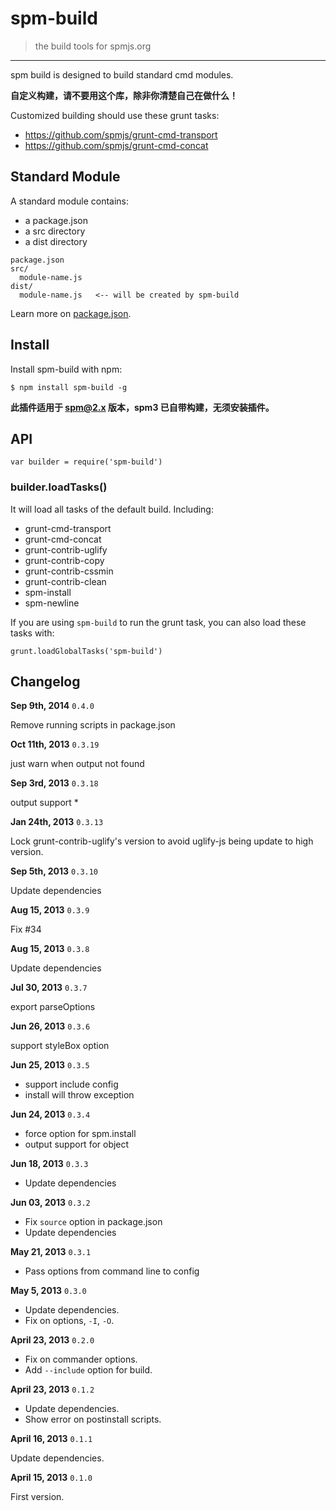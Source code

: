 # spm-build

> the build tools for spmjs.org

-----

spm build is designed to build standard cmd modules.

**自定义构建，请不要用这个库，除非你清楚自己在做什么！**

Customized building should use these grunt tasks:

- https://github.com/spmjs/grunt-cmd-transport
- https://github.com/spmjs/grunt-cmd-concat

## Standard Module

A standard module contains:

- a package.json
- a src directory
- a dist directory

```
package.json
src/
  module-name.js
dist/
  module-name.js   <-- will be created by spm-build
```

Learn more on [package.json](http://docs.spmjs.org/en/package).


## Install

Install spm-build with npm:

    $ npm install spm-build -g


**此插件适用于 [spm@2.x](https://github.com/spmjs/spm/tree/2.x) 版本，spm3 已自带构建，无须安装插件。**

## API

```
var builder = require('spm-build')
```

### builder.loadTasks()

It will load all tasks of the default build. Including:

- grunt-cmd-transport
- grunt-cmd-concat
- grunt-contrib-uglify
- grunt-contrib-copy
- grunt-contrib-cssmin
- grunt-contrib-clean
- spm-install
- spm-newline

If you are using `spm-build` to run the grunt task, you can also load these tasks with:

    grunt.loadGlobalTasks('spm-build')


## Changelog

**Sep 9th, 2014** `0.4.0`

Remove running scripts in package.json

**Oct 11th, 2013** `0.3.19`

just warn when output not found

**Sep 3rd, 2013** `0.3.18`

output support *

**Jan 24th, 2013** `0.3.13`

Lock grunt-contrib-uglify's version to avoid uglify-js being update to high version.

**Sep 5th, 2013** `0.3.10`

Update dependencies

**Aug 15, 2013** `0.3.9`

Fix #34

**Aug 15, 2013** `0.3.8`

Update dependencies

**Jul 30, 2013** `0.3.7`

export parseOptions

**Jun 26, 2013** `0.3.6`

support styleBox option

**Jun 25, 2013** `0.3.5`

- support include config
- install will throw exception

**Jun 24, 2013** `0.3.4`

- force option for spm.install
- output support for object

**Jun 18, 2013** `0.3.3`

- Update dependencies

**Jun 03, 2013** `0.3.2`

- Fix `source` option in package.json
- Update dependencies

**May 21, 2013** `0.3.1`

- Pass options from command line to config

**May 5, 2013** `0.3.0`

- Update dependencies.
- Fix on options, `-I`, `-O`.

**April 23, 2013** `0.2.0`

- Fix on commander options.
- Add `--include` option for build.

**April 23, 2013** `0.1.2`

- Update dependencies.
- Show error on postinstall scripts.

**April 16, 2013** `0.1.1`

Update dependencies.

**April 15, 2013** `0.1.0`

First version.
